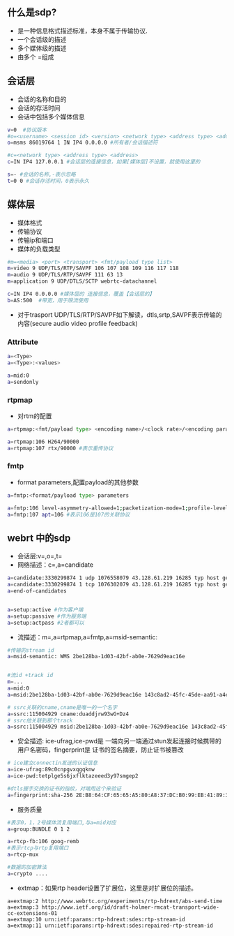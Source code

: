 ## 什么是sdp?
- 是一种信息格式描述标准，本身不属于传输协议.
- 一个会话级的描述
- 多个媒体级的描述
- 由多个 <type>=<valye>组成

## 会话层
- 会话的名称和目的
- 会话的存活时间
- 会话中包括多个媒体信息
```sh
v=0  #协议版本
#o=<username> <session id> <version> <network type> <address type> <address>
o=msms 86019764 1 IN IP4 0.0.0.0 #所有者/会话描述符

#c=<network type> <address type> <address>
c=IN IP4 127.0.0.1 #会话层的连接信息，如果[媒体层]不设置，就使用这里的

s=- #会话的名称,-表示忽略
t=0 0 #会话存活时间，0表示永久

```
## 媒体层
- 媒体格式
- 传输协议
- 传输ip和端口
- 媒体的负载类型

```sh
#m=<media> <port> <transport> <fmt/payload type list>
m=video 9 UDP/TLS/RTP/SAVPF 106 107 108 109 116 117 118
m=audio 9 UDP/TLS/RTP/SAVPF 111 63 13
m=application 9 UDP/DTLS/SCTP webrtc-datachannel

c=IN IP4 0.0.0.0 #媒体层的 连接信息，覆盖【会话层的】
b=AS:500  #带宽，用于限流使用
```
- 对于trasport UDP/TLS/RTP/SAVPF如下解读，dtls,srtp,SAVPF表示传输的内容(secure audio video profile feedback)

### Attribute
```sh
a=<Type>
a=<Type>:<values>

a=mid:0
a=sendonly
```

### rtpmap
- 对rtm的配置
```sh
a=rtpmap:<fmt/payload type> <encoding name>/<clock rate>/<encoding parameters>

a=rtpmap:106 H264/90000
a=rtpmap:107 rtx/90000 #表示重传协议
```

### fmtp
- format parameters,配置payload的其他参数
```sh
a=fmtp:<format/payload type> parameters

a=fmtp:106 level-asymmetry-allowed=1;packetization-mode=1;profile-level-id=42e01f #表示 h264的level
a=fmtp:107 apt=106 #表示106是107的关联协议
```

## webrt 中的sdp
- 会话层:v=,o=,t=
- 网络描述：c=,a=candidate
```sh
a=candidate:3330299874 1 udp 1076558079 43.128.61.219 16285 typ host generation 0
a=candidate:3330299874 1 tcp 1076302079 43.128.61.219 16285 typ host generation 0
a=end-of-candidates


a=setup:active #作为客户端
a=setup:passive #作为服务端
a=setup:actpass #2者都可以
```
- 流描述：m=,a=rtpmap,a=fmtp,a=msid-semantic:
```sh
#传输的stream id
a=msid-semantic: WMS 2be128ba-1d03-42bf-ab0e-7629d9eac16e


#流id +track id
m=...
a=mid:0
a=msid:2be128ba-1d03-42bf-ab0e-7629d9eac16e 143c8ad2-45fc-45de-aa91-a4e80ec05052

# ssrc关联的cname,cname是唯一的一个名字
a=ssrc:115004929 cname:duaddjrw93wG+Dz4
# ssrc他关联到那个track
a=ssrc:115004929 msid:2be128ba-1d03-42bf-ab0e-7629d9eac16e 143c8ad2-45fc-45de-aa91-a4e80ec05052

```
- 安全描述: ice-ufrag,ice-pwd是 一端向另一端通过stun发起连接时候携带的用户名密码，fingerprint是 证书的签名摘要，防止证书被篡改
```sh
# ice建立connectin发送的认证信息
a=ice-ufrag:89c0cnpgvxqgqknw
a=ice-pwd:tetplge5s6jxflktazeeed3y97smgep2

#dtls握手交换的证书的指纹，对端用这个来验证
a=fingerprint:sha-256 2E:B8:64:CF:65:65:A5:80:A8:37:DC:B0:99:EB:41:89:3D:18:4C:7D:FD:B2:D3:B2:D0:06:D0:73:6A:BD:2B:EE

```

- 服务质量
```sh
#表示0，1，2号媒体流复用端口,与a=mid对应
a=group:BUNDLE 0 1 2

a=rtcp-fb:106 goog-remb
#表示rtcp与rtp复用端口
a=rtcp-mux

#数据的加密算法
a=crypto ....
```

- extmap：如果rtp header设置了扩展位，这里是对扩展位的描述。
```
a=extmap:2 http://www.webrtc.org/experiments/rtp-hdrext/abs-send-time
a=extmap:3 http://www.ietf.org/id/draft-holmer-rmcat-transport-wide-cc-extensions-01
a=extmap:10 urn:ietf:params:rtp-hdrext:sdes:rtp-stream-id
a=extmap:11 urn:ietf:params:rtp-hdrext:sdes:repaired-rtp-stream-id

```